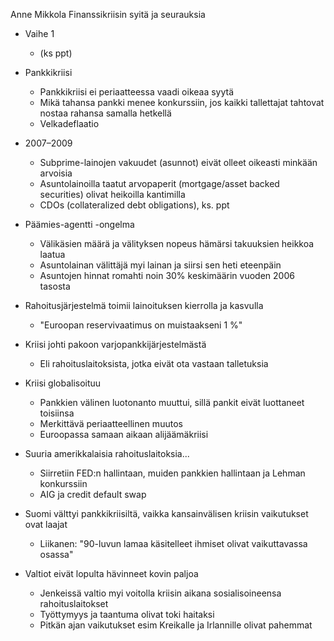 
Anne Mikkola
Finanssikriisin syitä ja seurauksia

* Vaihe 1
    - (ks ppt)

* Pankkikriisi
    - Pankkikriisi ei periaatteessa vaadi oikeaa syytä
    - Mikä tahansa pankki menee konkurssiin, jos kaikki tallettajat tahtovat
      nostaa rahansa samalla hetkellä
    - Velkadeflaatio

* 2007–2009
    - Subprime-lainojen vakuudet (asunnot) eivät olleet oikeasti minkään arvoisia
    - Asuntolainoilla taatut arvopaperit (mortgage/asset backed securities) olivat heikoilla kantimilla
    - CDOs (collateralized debt obligations), ks. ppt

* Päämies-agentti -ongelma
    - Välikäsien määrä ja välityksen nopeus hämärsi takuuksien heikkoa laatua
    - Asuntolainan välittäjä myi lainan ja siirsi sen heti eteenpäin
    - Asuntojen hinnat romahti noin 30% keskimäärin vuoden 2006 tasosta

* Rahoitusjärjestelmä toimii lainoituksen kierrolla ja kasvulla
    - "Euroopan reservivaatimus on muistaakseni 1 %"

* Kriisi johti pakoon varjopankkijärjestelmästä
    - Eli rahoituslaitoksista, jotka eivät ota vastaan talletuksia

* Kriisi globalisoituu
    - Pankkien välinen luotonanto muuttui, sillä pankit eivät luottaneet toisiinsa
    - Merkittävä periaatteellinen muutos
    - Euroopassa samaan aikaan alijäämäkriisi

* Suuria amerikkalaisia rahoituslaitoksia...
    - Siirretiin FED:n hallintaan, muiden pankkien hallintaan ja Lehman konkurssiin
    - AIG ja credit default swap

* Suomi välttyi pankkikriisiltä, vaikka kansainvälisen kriisin vaikutukset ovat laajat
    - Liikanen: "90-luvun lamaa käsitelleet ihmiset olivat vaikuttavassa osassa"

* Valtiot eivät lopulta hävinneet kovin paljoa
    - Jenkeissä valtio myi voitolla kriisin aikana sosialisoineensa rahoituslaitokset
    - Työttymyys ja taantuma olivat toki haitaksi
    - Pitkän ajan vaikutukset esim Kreikalle ja Irlannille olivat pahemmat
